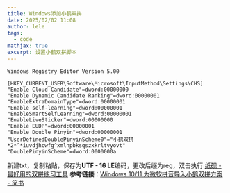 ```yaml
---
title: Windows添加小鹤双拼
date: 2025/02/02 11:08
author: lele
tags:
  - code
mathjax: true
excerpt: 设置小鹤双拼脚本
---
```

```shell
Windows Registry Editor Version 5.00

[HKEY_CURRENT_USER\Software\Microsoft\InputMethod\Settings\CHS]
"Enable Cloud Candidate"=dword:00000000
"Enable Dynamic Candidate Ranking"=dword:00000001
"EnableExtraDomainType"=dword:00000001
"Enable self-learning"=dword:00000001
"EnableSmartSelfLearning"=dword:00000001
"EnableLiveSticker"=dword:00000000
"Enable EUDP"=dword:00000001
"Enable Double Pinyin"=dword:00000001
"UserDefinedDoublePinyinScheme0"="小鹤双拼*2*^*iuvdjhcwfg^xmlnpbksqszxkrltvyovt"
"DoublePinyinScheme"=dword:0000000a
```
新建txt，复制粘贴，保存为**UTF - 16 LE**编码，更改后缀为reg，双击执行
[纸砚 - 最好用的双拼练习工具](https://shuangpin.simplenaive.cn/#/p-mode)
**参考链接**：[Windows 10/11 为微软拼音导入小鹤双拼方案 - 简书](https://www.jianshu.com/p/181c6d08fb1a)